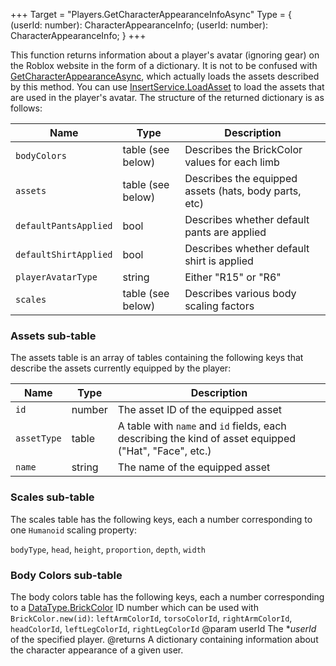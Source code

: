 +++
Target = "Players.GetCharacterAppearanceInfoAsync"
Type = { (userId: number): CharacterAppearanceInfo; (userId: number): CharacterAppearanceInfo; }
+++

This function returns information about a player's avatar (ignoring gear) on the Roblox website in the form of a dictionary. It is not to be confused with [GetCharacterAppearanceAsync](https://developer.roblox.com/api-reference/function/Players/GetCharacterAppearanceAsync), which actually loads the assets described by this method. You can use [InsertService.LoadAsset](https://developer.roblox.com/api-reference/function/InsertService/LoadAsset) to load the assets that are used in the player's avatar. The structure of the returned dictionary is as follows:| Name | Type | Description || --- | --- | --- || `bodyColors` | table (see below) | Describes the BrickColor values for each limb || `assets` | table (see below) | Describes the equipped assets (hats, body parts, etc) || `defaultPantsApplied` | bool | Describes whether default pants are applied || `defaultShirtApplied` | bool | Describes whether default shirt is applied || `playerAvatarType` | string | Either "R15" or "R6" || `scales` | table (see below) | Describes various body scaling factors |### Assets sub-tableThe assets table is an array of tables containing the following keys that describe the assets currently equipped by the player:| Name | Type | Description || --- | --- | --- || `id` | number | The asset ID of the equipped asset || `assetType` | table | A table with `name` and `id` fields, each describing the kind of asset equipped ("Hat", "Face", etc.) || `name` | string | The name of the equipped asset |### Scales sub-tableThe scales table has the following keys, each a number corresponding to one `Humanoid` scaling property:`bodyType`, `head`, `height`, `proportion`, `depth`, `width`### Body Colors sub-tableThe body colors table has the following keys, each a number corresponding to a [DataType.BrickColor](https://developer.roblox.com/search#stq=BrickColor) ID number which can be used with `BrickColor.new(id)`: `leftArmColorId`, `torsoColorId`, `rightArmColorId`, `headColorId`, `leftLegColorId`, `rightLegColorId`@param userId The **userId* of the specified player.@returns A dictionary containing information about the character appearance of a given user.